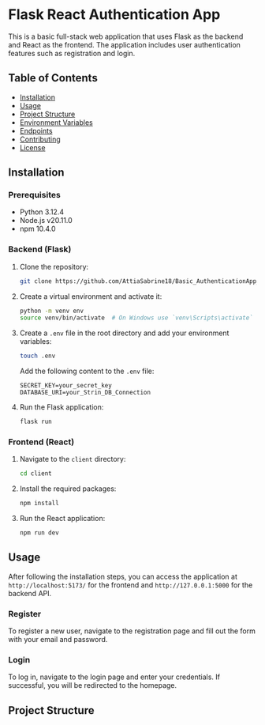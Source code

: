 # Flask React Authentication App

This is a  basic full-stack web application that uses Flask as the backend and React as the frontend. The application includes user authentication features such as registration and login.

## Table of Contents

- [Installation](#installation)
- [Usage](#usage)
- [Project Structure](#project-structure)
- [Environment Variables](#environment-variables)
- [Endpoints](#endpoints)
- [Contributing](#contributing)
- [License](#license)

## Installation

### Prerequisites

- Python 3.12.4
- Node.js v20.11.0
- npm 10.4.0

### Backend (Flask)

1. Clone the repository:

    ```sh
    git clone https://github.com/AttiaSabrine18/Basic_AuthenticationApp_WithFlask-ReactJs.git
    ```

2. Create a virtual environment and activate it:

    ```sh
    python -m venv env
    source venv/bin/activate  # On Windows use `venv\Scripts\activate`
    ```

4. Create a `.env` file in the root directory and add your environment variables:

    ```sh
    touch .env
    ```

    Add the following content to the `.env` file:

    ```env
    SECRET_KEY=your_secret_key
    DATABASE_URI=your_Strin_DB_Connection
    ```
6. Run the Flask application:

    ```sh
    flask run
    ```

### Frontend (React)

1. Navigate to the `client` directory:

    ```sh
    cd client
    ```

2. Install the required packages:

    ```sh
    npm install
    ```

3. Run the React application:

    ```sh
    npm run dev
    ```

## Usage

After following the installation steps, you can access the application at `http://localhost:5173/` for the frontend and `http://127.0.0.1:5000` for the backend API.

### Register

To register a new user, navigate to the registration page and fill out the form with your email and password.

### Login

To log in, navigate to the login page and enter your credentials. If successful, you will be redirected to the homepage.

## Project Structure

